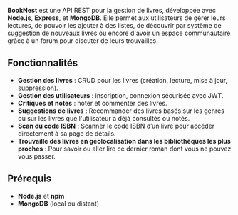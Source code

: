 **BookNest** est une API REST pour la gestion de livres, développée avec **Node.js**, **Express**, et **MongoDB**. Elle permet aux utilisateurs de gérer leurs lectures, de pouvoir les ajouter à des listes, de découvrir par système de suggestion de nouveaux livres ou encore d'avoir un espace communautaire grâce à un forum pour discuter de leurs trouvailles.

## Fonctionnalités

- **Gestion des livres** : CRUD pour les livres (création, lecture, mise à jour, suppression).
- **Gestion des utilisateurs** : inscription, connexion sécurisée avec JWT.
- **Critiques et notes** : noter et commenter des livres.
- **Suggestions de livres** : Recommander des livres basés sur les genres ou sur les livres que l'utilisateur a déjà consultés ou notés.
- **Scan du code ISBN** : Scanner le code ISBN d’un livre pour accéder directement à sa page de détails.
- **Trouvaille des livres en géolocalisation dans les bibliothèques les plus proches** : 
Pour savoir ou aller lire ce dernier roman dont vous ne pouvez vous passer.

## Prérequis

- **Node.js** et **npm**
- **MongoDB** (local ou distant)